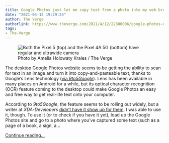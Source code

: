 ```yaml
---
title: Google Photos just let me copy text from a photo into my web browser
date: "2021-04-12 19:29:24"
author: The Verge
authorlink: https://www.theverge.com/2021/4/12/22380086/google-photos-desktop-ocr-images-copy-text-lens
tags:
- The-Verge
---
```

<figure>
      <img alt="Both the Pixel 5 (top) and the Pixel 4A 5G (bottom) have regular and ultrawide camera" src="https://cdn.vox-cdn.com/thumbor/utjEgpSyqETC6T_8fROrmld19s8=/0x0:2040x1360/1310x873/cdn.vox-cdn.com/uploads/chorus_image/image/69114734/akrales_201012_4137_0073.0.0.jpg" />
        <figcaption>Photo by Amelia Holowaty Krales / The Verge</figcaption>
    </figure>

  <p id="tVugMv">The desktop Google Photos website seems to be getting the ability to scan for text in an image and turn it into copy-and-pasteable text, thanks to Google’s Lens technology (<a href="https://9to5google.com/2021/04/11/google-lens-photos-web/">via <em>9to5Google</em></a>). Lens has been available in many places on Android for a while, but its optical character recognition (OCR) feature coming to the desktop could make Google Photos an easy and free way to get real-life text onto your computer.</p>
<p id="rE3m86">According to <em>9to5Google</em>, the feature seems to be rolling out widely, but a writer at <em>XDA-Developers</em> <a href="https://www.xda-developers.com/google-lens-google-photos-desktop-ocr-images/">didn’t have it show up for them</a>. I was able to use it, though. To use it (or to check if you have it yet), load up the Google Photos site and go to a photo where you’ve captured some text (such as a page of a book, a sign, a...</p>
  <p>
    <a href="https://www.theverge.com/2021/4/12/22380086/google-photos-desktop-ocr-images-copy-text-lens">Continue reading&hellip;</a>
  </p>